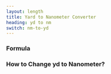 ```yaml
---
layout: length
title: Yard to Nanometer Converter
heading: yd to nm
switch: nm-to-yd
---
```


<script>
  selectInput[6].selected = true
  selectOutput[0].selected = true
</script>

### Formula
<p id="formula"></p>

### How to Change yd to Nanometer?
